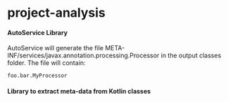 # project-analysis


#### AutoService Library

AutoService will generate the file META-INF/services/javax.annotation.processing.Processor in the output classes folder. The file will contain:
```
foo.bar.MyProcessor
```


#### Library to extract meta-data from Kotlin classes

